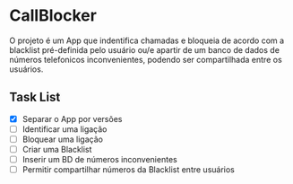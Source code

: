 # CallBlocker

O projeto é um App que indentifica chamadas e bloqueia de acordo com a blacklist pré-definida pelo usuário ou/e apartir de um banco de dados de números telefonicos inconvenientes, podendo ser compartilhada entre os usuários.

## Task List

- [x] Separar o App por versões
- [ ] Identificar uma ligação
- [ ] Bloquear uma ligação
- [ ] Criar uma Blacklist
- [ ] Inserir um BD de números inconvenientes
- [ ] Permitir compartilhar números da Blacklist entre usuários